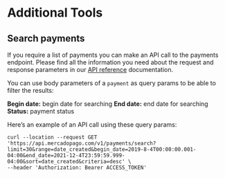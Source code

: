  # Additional Tools

## Search payments

If you require a list of payments you can make an API call to the payments endpoint. Please find all the information you need about the request and response parameters in our [API reference](https://www.mercadopago[FAKER][URL][DOMAIN]/developers/en/reference/payments/_payments_search/get) documentation.

You can use body parameters of a `payment` as query params to be able to filter the results:

**Begin date:** begin date for searching
**End date:** end date for searching
**Status:** payment status

Here’s an example of an API call using these query params:


```curl
curl --location --request GET 'https://api.mercadopago.com/v1/payments/search?limit=30&range=date_created&begin_date=2019-8-4T00:00:00.001-04:00&end_date=2021-12-4T23:59:59.999-04:00&sort=date_created&criteria=desc' \
--header 'Authorization: Bearer ACCESS_TOKEN'
```
